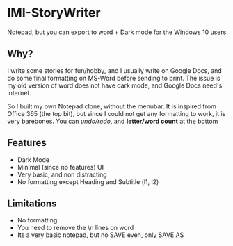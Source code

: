 # IMI-StoryWriter
Notepad, but you can export to word + Dark mode for the Windows 10 users

## Why?
I write some stories for fun/hobby, and I usually write on Google Docs, and do some final formatting on MS-Word before sending to print. The issue is my old version of word does not have dark mode, and Google Docs need's internet.

So I built my own Notepad clone, without the menubar. It is inspired from Office 365 (the top bit), but since I could not get any formatting to work, it is very barebones. You can *undo/redo*, and **letter/word count** at the bottom

## Features
- Dark Mode
- Minimal (since no features) UI
- Very basic, and non distracting
- No formatting except Heading and Subtitle (l1, l2)

## Limitations
- No formatting
- You need to remove the \n lines on word
- Its a very basic notepad, but no SAVE even, only SAVE AS
